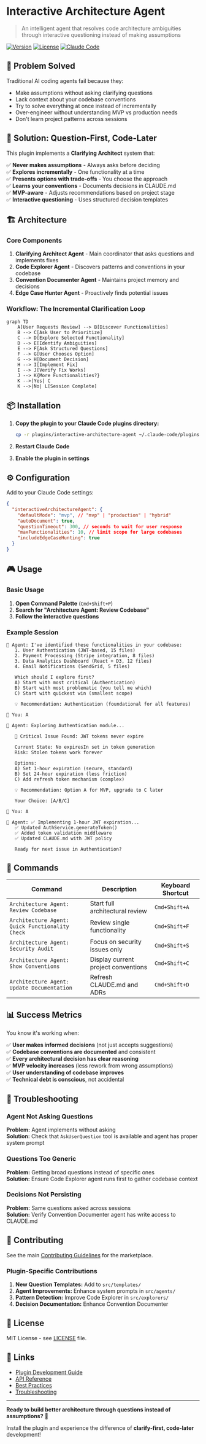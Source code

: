 # Interactive Architecture Agent

> An intelligent agent that resolves code architecture ambiguities through interactive questioning instead of making assumptions

[![Version](https://img.shields.io/badge/version-1.0.0-blue)](.) [![License](https://img.shields.io/badge/license-MIT-green)](LICENSE) [![Claude Code](https://img.shields.io/badge/claude--code-compatible-purple)](.)

## 🎯 Problem Solved

Traditional AI coding agents fail because they:
- Make assumptions without asking clarifying questions
- Lack context about your codebase conventions  
- Try to solve everything at once instead of incrementally
- Over-engineer without understanding MVP vs production needs
- Don't learn project patterns across sessions

## 🚀 Solution: Question-First, Code-Later

This plugin implements a **Clarifying Architect** system that:

✅ **Never makes assumptions** - Always asks before deciding  
✅ **Explores incrementally** - One functionality at a time  
✅ **Presents options with trade-offs** - You choose the approach  
✅ **Learns your conventions** - Documents decisions in CLAUDE.md  
✅ **MVP-aware** - Adjusts recommendations based on project stage  
✅ **Interactive questioning** - Uses structured decision templates  

## 🏗️ Architecture

### Core Components

1. **Clarifying Architect Agent** - Main coordinator that asks questions and implements fixes
2. **Code Explorer Agent** - Discovers patterns and conventions in your codebase
3. **Convention Documenter Agent** - Maintains project memory and decisions
4. **Edge Case Hunter Agent** - Proactively finds potential issues

### Workflow: The Incremental Clarification Loop

```mermaid
graph TD
    A[User Requests Review] --> B[Discover Functionalities]
    B --> C[Ask User to Prioritize]
    C --> D[Explore Selected Functionality]
    D --> E[Identify Ambiguities]
    E --> F[Ask Structured Questions]
    F --> G[User Chooses Option]
    G --> H[Document Decision]
    H --> I[Implement Fix]
    I --> J[Verify Fix Works]
    J --> K{More Functionalities?}
    K -->|Yes| C
    K -->|No| L[Session Complete]
```

## 📦 Installation

1. **Copy the plugin to your Claude Code plugins directory:**
   ```bash
   cp -r plugins/interactive-architecture-agent ~/.claude-code/plugins/
   ```

2. **Restart Claude Code**

3. **Enable the plugin in settings**

## ⚙️ Configuration

Add to your Claude Code settings:

```json
{
  "interactiveArchitectureAgent": {
    "defaultMode": "mvp", // "mvp" | "production" | "hybrid"
    "autoDocument": true,
    "questionTimeout": 300, // seconds to wait for user response
    "maxFunctionalities": 10, // limit scope for large codebases
    "includeEdgeCaseHunting": true
  }
}
```

## 🎮 Usage

### Basic Usage

1. **Open Command Palette** (`Cmd+Shift+P`)
2. **Search for "Architecture Agent: Review Codebase"**
3. **Follow the interactive questions**

### Example Session

```
💬 Agent: I've identified these functionalities in your codebase:
   1. User Authentication (JWT-based, 15 files)
   2. Payment Processing (Stripe integration, 8 files) 
   3. Data Analytics Dashboard (React + D3, 12 files)
   4. Email Notifications (SendGrid, 5 files)
   
   Which should I explore first?
   A) Start with most critical (Authentication)
   B) Start with most problematic (you tell me which)
   C) Start with quickest win (smallest scope)
   
   💡 Recommendation: Authentication (foundational for all features)
   
👤 You: A

💬 Agent: Exploring Authentication module...
   
   🔴 Critical Issue Found: JWT tokens never expire
   
   Current State: No expiresIn set in token generation
   Risk: Stolen tokens work forever
   
   Options:
   A) Set 1-hour expiration (secure, standard)
   B) Set 24-hour expiration (less friction)
   C) Add refresh token mechanism (complex)
   
   💡 Recommendation: Option A for MVP, upgrade to C later
   
   Your Choice: [A/B/C]
   
👤 You: A

💬 Agent: ✅ Implementing 1-hour JWT expiration...
   ✅ Updated AuthService.generateToken()
   ✅ Added token validation middleware  
   ✅ Updated CLAUDE.md with JWT policy
   
   Ready for next issue in Authentication?
```

## 🔧 Commands

| Command | Description | Keyboard Shortcut |
|---------|-------------|-----------------|
| `Architecture Agent: Review Codebase` | Start full architectural review | `Cmd+Shift+A` |
| `Architecture Agent: Quick Functionality Check` | Review single functionality | `Cmd+Shift+F` |
| `Architecture Agent: Security Audit` | Focus on security issues only | `Cmd+Shift+S` |
| `Architecture Agent: Show Conventions` | Display current project conventions | `Cmd+Shift+C` |
| `Architecture Agent: Update Documentation` | Refresh CLAUDE.md and ADRs | `Cmd+Shift+D` |

## 📊 Success Metrics

You know it's working when:

✅ **User makes informed decisions** (not just accepts suggestions)  
✅ **Codebase conventions are documented** and consistent  
✅ **Every architectural decision has clear reasoning**  
✅ **MVP velocity increases** (less rework from wrong assumptions)  
✅ **User understanding of codebase improves**  
✅ **Technical debt is conscious**, not accidental  

## 🐛 Troubleshooting

### Agent Not Asking Questions

**Problem:** Agent implements without asking  
**Solution:** Check that `AskUserQuestion` tool is available and agent has proper system prompt

### Questions Too Generic

**Problem:** Getting broad questions instead of specific ones  
**Solution:** Ensure Code Explorer agent runs first to gather codebase context

### Decisions Not Persisting

**Problem:** Same questions asked across sessions  
**Solution:** Verify Convention Documenter agent has write access to CLAUDE.md

## 🤝 Contributing

See the main [Contributing Guidelines](../../CONTRIBUTING.md) for the marketplace.

### Plugin-Specific Contributions

1. **New Question Templates:** Add to `src/templates/`
2. **Agent Improvements:** Enhance system prompts in `src/agents/`
3. **Pattern Detection:** Improve Code Explorer in `src/explorers/`
4. **Decision Documentation:** Enhance Convention Documenter

## 📄 License

MIT License - see [LICENSE](LICENSE) file.

## 🔗 Links

- [Plugin Development Guide](../../docs/plugin-development.md)
- [API Reference](../../docs/api-reference.md)
- [Best Practices](../../docs/best-practices.md)
- [Troubleshooting](../../docs/troubleshooting.md)

---

**Ready to build better architecture through questions instead of assumptions?** 🚀

Install the plugin and experience the difference of **clarify-first, code-later** development!